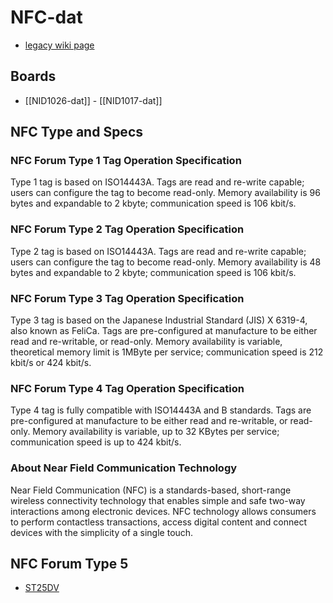 
# NFC-dat 


- [legacy wiki page ](https://w.electrodragon.com/w/Category:NFC)

## Boards 

- [[NID1026-dat]] - [[NID1017-dat]]


## NFC Type and Specs 

### NFC Forum Type 1 Tag Operation Specification
Type 1 tag is based on ISO14443A. Tags are read and re-write capable; users can configure the tag to become read-only. Memory availability is 96 bytes and expandable to 2 kbyte; communication speed is 106 kbit/s.

### NFC Forum Type 2 Tag Operation Specification
Type 2 tag is based on ISO14443A. Tags are read and re-write capable; users can configure the tag to become read-only. Memory availability is 48 bytes and expandable to 2 kbyte; communication speed is 106 kbit/s.

### NFC Forum Type 3 Tag Operation Specification
Type 3 tag is based on the Japanese Industrial Standard (JIS) X 6319-4, also known as FeliCa. Tags are pre-configured at manufacture to be either read and re-writable, or read-only. Memory availability is variable, theoretical memory limit is 1MByte per service; communication speed is 212 kbit/s or 424 kbit/s.

### NFC Forum Type 4 Tag Operation Specification
Type 4 tag is fully compatible with ISO14443A and B standards. Tags are pre-configured at manufacture to be either read and re-writable, or read-only. Memory availability is variable, up to 32 KBytes per service; communication speed is up to 424 kbit/s.

### About Near Field Communication Technology
Near Field Communication (NFC) is a standards-based, short-range wireless connectivity technology that enables simple and safe two-way interactions among electronic devices. NFC technology allows consumers to perform contactless transactions, access digital content and connect devices with the simplicity of a single touch.

## NFC Forum Type 5


* [ST25DV](https://w.electrodragon.com/w/ST25DV)


